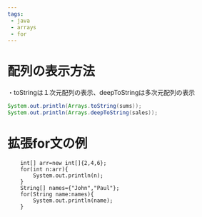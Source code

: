 ```yaml
---
tags:
 - java
 - arrays
 - for
---
```


# 配列の表示方法
・toStringは１次元配列の表示、deepToStringは多次元配列の表示

```java
System.out.println(Arrays.toString(sums));
System.out.println(Arrays.deepToString(sales));
```

# 拡張for文の例
        int[] arr=new int[]{2,4,6};
        for(int n:arr){
            System.out.println(n);
        }
        String[] names={"John","Paul"};
        for(String name:names){
            System.out.println(name);
        }
